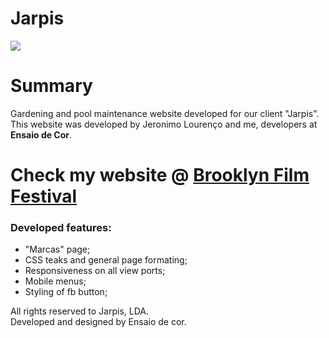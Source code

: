 # Jarpis

<img src = "https://i.imgur.com/V9PUWQM.jpg">

<h1> Summary </h1>

<p> Gardening and pool maintenance website developed for our client "Jarpis". This website was developed by Jeronimo Lourenço and me, developers at <strong>Ensaio de Cor</strong>. </p>

<h1> Check my website @ <a href="https://www.jarpis.pt/"> Brooklyn Film Festival </a>  </h1>

<h3> Developed features: </h3>
<ul>
  <li> "Marcas" page; </li> 
  <li> CSS teaks and general page formating; </li>
  <li> Responsiveness on all view ports; </li>
  <li> Mobile menus; </li>
  <li> Styling of fb button; </li>
</ul>

<p> All rights reserved to Jarpis, LDA. <br/>
Developed and designed by Ensaio de cor. </p>
